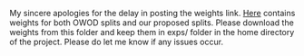 My sincere apologies for the delay in posting the weights link. 
[Here](https://drive.google.com/drive/folders/1QoDBZTAFyNDQAeGGEC2zkbn-_Q9ij36Y?usp=sharing) contains weights for both OWOD splits and our proposed splits.
Please download the weights from this folder and keep them in exps/ folder in the home directory of the project. Please do let me know if any issues occur.
